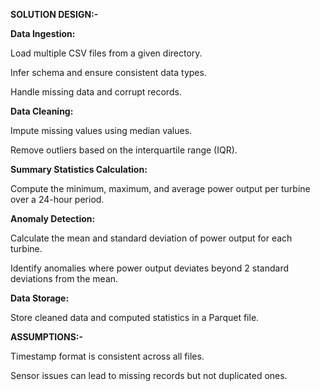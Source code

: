 **SOLUTION DESIGN:-**


**Data Ingestion:**

Load multiple CSV files from a given directory.


Infer schema and ensure consistent data types.


Handle missing data and corrupt records.


**Data Cleaning:**


Impute missing values using median values.


Remove outliers based on the interquartile range (IQR).


**Summary Statistics Calculation:**


Compute the minimum, maximum, and average power output per turbine over a 24-hour period.


**Anomaly Detection:**


Calculate the mean and standard deviation of power output for each turbine.


Identify anomalies where power output deviates beyond 2 standard deviations from the mean.


**Data Storage:**


Store cleaned data and computed statistics in a Parquet file.





**ASSUMPTIONS:-**

Timestamp format is consistent across all files.

Sensor issues can lead to missing records but not duplicated ones.
